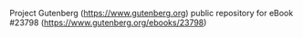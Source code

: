 Project Gutenberg (https://www.gutenberg.org) public repository for eBook #23798 (https://www.gutenberg.org/ebooks/23798)
